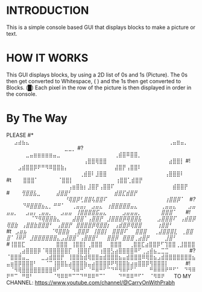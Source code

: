 # INTRODUCTION
This is a simple console based GUI that displays blocks to make a picture or text.

# HOW IT WORKS
This GUI displays blocks, by using a 2D list of 0s and 1s (Picture). The 0s then get converted to Whitespace, ( ) and the 1s then get converted to Blocks. (█) Each pixel in the row of the picture is then displayed in order in the console.

# By The Way
PLEASE 
#*  ⠀⠀⠀⠀⠀⠀⠀⠀⠀⠀⠀⠀⠀⠀⠀⠀⠀⠀⠀⠀⠀⠀⠀⠀  ⠀⠀⣠⣴⣦⣄⠀⠀⠀⠀⠀⠀⠀⠀⠀⠀⠀⠀⠀⠀⠀⠀⠀⠀⠀⠀⠀⠀⠀⠀⠀⠀⠀⠀⠀⠀⠀⠀⠀⠀⠀⠀⢀⣤⣶⣤⡀⠀⠀⠀⠀⠀⠀⠀⠀⠀⠀⠀⠀⠀⠀⠀⠀⠀⣀⣀⡀
#?⠀⠀⠀⠀⠀⣀⣤⣶⣶⣶⣶⣶⣤⣀⠀⠀⠀⠀⠀⠀⠀⠀⠀⠀⠀⠀⠀⠀⢀⣾⣿⠿⣿⣿⡀⠀⠀⠀⠀⠀⠀⠀⠀⠀⠀⠀⠀⠀⠀⠀⠀⠀⠀⠀⠀⠀⠀⠀⠀⠀⠀⠀⠀⠀⠀⠀⠀⠀⠀⢠⣿⣿⢿⣿⣿⠀⠀⠀⠀⠀⠀⠀⠀⠀⠀⠀⠀⠀⠀⠀⠀⣴⣿⣿⡇
#!⠀⠀⠀⣠⣾⣿⣿⡿⠟⠛⠻⠿⣿⣿⣷⡄⠀⠀⠀⠀⠀⠀⠀⠀⠀⠀⠀⠀⣼⣿⡟⢠⣿⣿⠇⠀⠀⠀⠀⠀⠀⠀⠀⠀⠀⠀⠀⠀⠀⠀⠀⠀⠀⠀⠀⠀⠀⠀⠀⠀⠀⠀⠀⠀⠀⠀⠀⠀⢀⣾⣿⠇⣸⣿⣿⠀⠀⠀⠀⠀⠀⠀⠀⠀⠀⠀⠀⠀⠀⠀⢠⣿⣿⣿⠇
#t⠀⠀⠀⣿⣿⣿⠁⠀⠀⠀⠀⠀⠈⣿⣿⡇⠀⠀⠀⠀⠀⠀⠀⠀⠀⠀⠀⢰⣿⣿⢁⣾⣿⡟⠀⠀⠀⠀⠀⠀⠀⠀⠀⠀⠀⠀⠀⠀⠀⠀⠀⠀⠀⠀⠀⠀⠀⠀⠀⠀⠀⠀⠀⢠⣶⣿⣷⡆⣸⣿⡟⢠⣿⣿⠏⠀⠀⠀⠀⠀⠀⠀⠀⠀⠀⠀⠀⠀⠀⠀⣾⣿⣿⡟⠀
#*⠀⠀⠀⢻⣿⣿⣧⣀⠀⠀⠀⠀⣼⣿⣿⠃⠀⠀⠀⠀⠀⠀⠀⠀⠀⠀⠀⣾⣿⣏⣾⣿⡟⠀⠀⠀⠀⠀⠀⠀⠀⠀⠀⠀⠀⠀⠀⠀⠀⠀⠀⠀⠀⠀⠀⠀⠀⠀⠀⠀⠀⠀⠀⠘⢿⣿⡿⢃⣿⣿⢧⣿⣿⠏⠀⠀⠀⠀⠀⠀⠀⠀⠀⠀⠀⠀⠀⠀⠀⢰⣿⣿⡿⠁⠀
#?⠀⠀⠀⠀⠙⠿⣿⣿⣿⣦⣄⡀⠛⠛⠁⠀⠀⢀⣤⣤⡄⠀⣠⣤⣄⠀⢰⣿⣿⣿⣿⣿⣤⣄⠀⠀⠀⠀⠀⠀⢀⣤⣤⣄⠀⠀⠀⣠⣤⣤⣤⡀⠀⠀⣠⣤⡄⢀⣤⣤⡀⠀⠀⣠⣤⣤⠀⢸⣿⣿⣿⣿⣯⣤⣄⠀⠀⠀⠀⣠⣤⣤⣤⡀⠀⠀⠀⠀⠀⣿⣿⣿⠁⠀⠀
#!⠀⠀⠀⠀⠀⠀⠈⠙⠻⢿⣿⣿⣷⣄⠀⠀⠀⣼⣿⣿⠁⢠⣿⣿⡟⠀⣸⣿⣿⣿⡿⢿⣿⣿⣧⠀⠀⠀⠀⣠⣿⣿⣿⠏⠀⢠⣾⣿⡿⢿⣿⣷⠀⢠⣿⣿⣷⣿⣿⣿⠃⠀⢠⣿⣿⡟⠀⣿⣿⣿⣿⡿⢿⣿⣿⡆⠀⢠⣾⣿⡿⢿⣿⣿⠀⠀⠀⠀⢰⣿⣿⠃⠀⠀⠀
#t⠀⣠⣶⣦⠀⠀⠀⠀⠀⠀⠈⠻⣿⣿⣷⠀⢀⣿⣿⡿⠀⢸⣿⣿⡇⠀⣿⣿⣿⠏⠀⠀⣿⣿⣿⠀⠀⢀⣼⣿⣿⣿⣇⠀⢀⣿⣿⣿⠁⠸⠿⠟⠀⣸⣿⣿⣿⣿⣿⣿⣄⣠⣼⣿⣿⠁⢠⣿⣿⣿⠃⠀⠀⣿⣿⡿⠀⣿⣿⣿⢀⣴⣿⡟⠀⠀⠀⠀⣸⣿⠃⠀⠀⠀⠀
#*⢸⣿⣿⣏⠀⠀⠀⠀⠀⠀⠀⠀⣿⣿⣿⠀⢸⣿⣿⡇⢀⣿⣿⣿⠀⠀⣿⣿⣿⠀⠀⢀⣿⣿⣏⣴⣿⣿⡿⠋⢹⣿⣿⢀⣸⣿⣿⣿⠀⠀⠀⢀⣴⣿⣿⣿⡿⠈⢿⣿⣿⣿⣿⣿⡏⠀⢸⣿⣿⡏⠀⠀⢰⣿⣿⣣⣴⣿⣿⣿⣿⠿⠋⢀⣠⣾⣦⣀⣉⣉⠀⠀⠀⠀⠀
#?⠈⣿⣿⣿⣤⣀⠀⠀⠀⣀⣠⣾⣿⣿⡟⠀⢸⣿⣿⣷⣾⢿⣿⣿⣶⣾⣿⣿⣿⣦⣤⣾⣿⣿⣿⠿⢿⣿⣦⣠⣾⣿⣿⣿⣿⣿⣿⣿⣦⣤⣶⣿⡿⣿⣿⣿⠃⠀⠀⠈⠉⢸⣿⣿⣧⣴⣿⣿⣿⣷⣤⣴⣿⣿⣿⡿⠟⢻⣿⣿⣷⣴⣶⣿⣿⡿⢻⣿⣿⣿⡇⠀⠀⠀⠀
#!⠀⠈⠻⢿⣿⣿⣿⣿⣿⣿⣿⣿⠿⠋⠀⠀⠈⠻⠿⠛⠁⠈⠛⠿⠛⠋⠉⠙⠛⠻⠿⠟⠋⠁⠀⠀⠀⠛⠿⠿⠿⠟⠛⠋⠁⠀⠙⠻⠿⠟⠛⠉⠀⠛⠿⠃⠀⠀⠀⠀⠀⠈⠻⠿⠿⠛⠉⠉⠙⠛⠿⠿⠛⠉⠁⠀⠀⠀⠙⠛⠿⠿⠛⠋⠁⠀⠈⠻⠿⠟⠀⠀
TO MY CHANNEL: https://www.youtube.com/channel/@CarryOnWithPrabh
